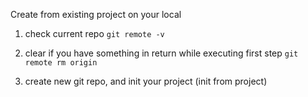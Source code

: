 Create from existing project on your local

1. check current repo
`git remote -v`

2. clear if you have something in return while executing first step
`git remote rm origin`

3. create new git repo, and init your project (init from project)
